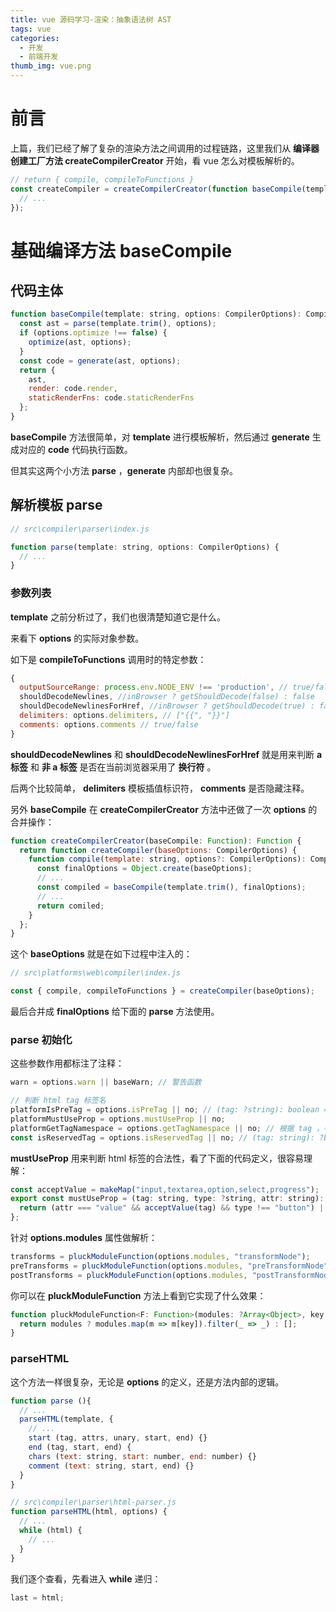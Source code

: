 ```yaml
---
title: vue 源码学习-渲染：抽象语法树 AST
tags: vue
categories:
  - 开发
  - 前端开发
thumb_img: vue.png
---
```


# 前言

上篇，我们已经了解了复杂的渲染方法之间调用的过程链路，这里我们从 **编译器创建工厂方法 createCompilerCreator** 开始，看 vue 怎么对模板解析的。

```js
// return { compile, compileToFunctions }
const createCompiler = createCompilerCreator(function baseCompile(template: string, options: CompilerOptions): CompiledResult {
  // ...
});
```

# 基础编译方法 baseCompile

## 代码主体

```js
function baseCompile(template: string, options: CompilerOptions): CompiledResult {
  const ast = parse(template.trim(), options);
  if (options.optimize !== false) {
    optimize(ast, options);
  }
  const code = generate(ast, options);
  return {
    ast,
    render: code.render,
    staticRenderFns: code.staticRenderFns
  };
}
```

**baseCompile** 方法很简单，对 **template** 进行模板解析，然后通过 **generate** 生成对应的 **code** 代码执行函数。

但其实这两个小方法 **parse** ，**generate** 内部却也很复杂。

## 解析模板 parse

```js
// src\compiler\parser\index.js

function parse(template: string, options: CompilerOptions) {
  // ...
}
```

### 参数列表

**template** 之前分析过了，我们也很清楚知道它是什么。

来看下 **options** 的实际对象参数。

如下是 **compileToFunctions** 调用时的特定参数：

```js
{
  outputSourceRange: process.env.NODE_ENV !== 'production', // true/false
  shouldDecodeNewlines, //inBrowser ? getShouldDecode(false) : false
  shouldDecodeNewlinesForHref, //inBrowser ? getShouldDecode(true) : false
  delimiters: options.delimiters, // ["{{", "}}"]
  comments: options.comments // true/false
}
```

**shouldDecodeNewlines** 和 **shouldDecodeNewlinesForHref** 就是用来判断 **a 标签** 和 **非 a 标签** 是否在当前浏览器采用了 **换行符** 。

后两个比较简单， **delimiters** 模板插值标识符， **comments** 是否隐藏注释。

另外 **baseCompile** 在 **createCompilerCreator** 方法中还做了一次 **options** 的合并操作：

```js
function createCompilerCreator(baseCompile: Function): Function {
  return function createCompiler(baseOptions: CompilerOptions) {
    function compile(template: string, options?: CompilerOptions): CompiledResult {
      const finalOptions = Object.create(baseOptions);
      // ...
      const compiled = baseCompile(template.trim(), finalOptions);
      // ...
      return comiled;
    }
  };
}
```

这个 **baseOptions** 就是在如下过程中注入的：

```js
// src\platforms\web\compiler\index.js

const { compile, compileToFunctions } = createCompiler(baseOptions);
```

最后合并成 **finalOptions** 给下面的 **parse** 方法使用。

### parse 初始化

这些参数作用都标注了注释：

```js
warn = options.warn || baseWarn; // 警告函数

// 判断 html tag 标签名
platformIsPreTag = options.isPreTag || no; // (tag: ?string): boolean => tag === 'pre'
platformMustUseProp = options.mustUseProp || no;
platformGetTagNamespace = options.getTagNamespace || no; // 根据 tag ，判断 svg or math
const isReservedTag = options.isReservedTag || no; // (tag: string): ?boolean => { return isHTMLTag(tag) || isSVG(tag) }
```

**mustUseProp** 用来判断 html 标签的合法性，看了下面的代码定义，很容易理解：

```js
const acceptValue = makeMap("input,textarea,option,select,progress");
export const mustUseProp = (tag: string, type: ?string, attr: string): boolean => {
  return (attr === "value" && acceptValue(tag) && type !== "button") || (attr === "selected" && tag === "option") || (attr === "checked" && tag === "input") || (attr === "muted" && tag === "video");
};
```

针对 **options.modules** 属性做解析：

```js
transforms = pluckModuleFunction(options.modules, "transformNode");
preTransforms = pluckModuleFunction(options.modules, "preTransformNode");
postTransforms = pluckModuleFunction(options.modules, "postTransformNode");
```

你可以在 **pluckModuleFunction** 方法上看到它实现了什么效果：

```js
function pluckModuleFunction<F: Function>(modules: ?Array<Object>, key: string): Array<F> {
  return modules ? modules.map(m => m[key]).filter(_ => _) : [];
}
```

### parseHTML

这个方法一样很复杂，无论是 **options** 的定义，还是方法内部的逻辑。

```js
function parse (){
  // ...
  parseHTML(template, {
    // ...
    start (tag, attrs, unary, start, end) {}
    end (tag, start, end) {
    chars (text: string, start: number, end: number) {}
    comment (text: string, start, end) {}
  }
}
```

```js
// src\compiler\parser\html-parser.js
function parseHTML(html, options) {
  // ...
  while (html) {
    // ...
  }
}
```

我们逐个查看，先看进入 **while** 递归：

```js
last = html;


```

```js
```

```js
```

```js
```

```js
```

```js
```

```js
```

```js
```

```js
```

```js
```

```js
```

```js
```

```js
```
